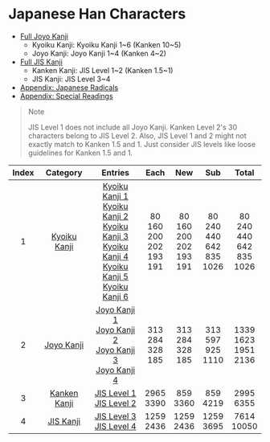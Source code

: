 
# Japanese Han Characters

- [Full Joyo Kanji](<./0_full-joyo/README.md>)
	- Kyoiku Kanji: Kyoiku Kanji 1~6 (Kanken 10~5)
	- Joyo Kanji: Joyo Kanji 1~4 (Kanken 4~2)
- [Full JIS Kanji](<./0_full_jis/README.md>)
	- Kanken Kanji: JIS Level 1~2 (Kanken 1.5~1)
	- JIS Kanji: JIS Level 3~4
- [Appendix: Japanese Radicals](<./radicals/README.md>)
- [Appendix: Special Readings](<./readings/README.md>)

> Note
> 
> JIS Level 1 does not include all Joyo Kanji.
> Kanken Level 2's 30 characters belong to JIS Level 2.
> Also, JIS Level 1 and 2 might not exactly match to Kanken 1.5 and 1.
> Just consider JIS levels like loose guidelines for Kanken 1.5 and 1.

| Index |                Category                |                                                                                                                                                          Entries                                                                                                                                                           |                 Each                  |                  New                  |                  Sub                   |                 Total                  |
| :---: | :------------------------------------: | :------------------------------------------------------------------------------------------------------------------------------------------------------------------------------------------------------------------------------------------------------------------------------------------------------------------------: | :-----------------------------------: | :-----------------------------------: | :------------------------------------: | :------------------------------------: |
|   1   | [Kyoiku Kanji](<./1_kyoiku/README.md>) | [Kyoiku Kanji 1](<./1_kyoiku/kyoiku-1/README.md>)<br>[Kyoiku Kanji 2](<./1_kyoiku/kyoiku-2/README.md>)<br>[Kyoiku Kanji 3](<./1_kyoiku/kyoiku-3/README.md>)<br>[Kyoiku Kanji 4](<./1_kyoiku/kyoiku-4/README.md>)<br>[Kyoiku Kanji 5](<./1_kyoiku/kyoiku-5/README.md>)<br>[Kyoiku Kanji 6](<./1_kyoiku/kyoiku-6/README.md>) | 80<br>160<br>200<br>202<br>193<br>191 | 80<br>160<br>200<br>202<br>193<br>191 | 80<br>240<br>440<br>642<br>835<br>1026 | 80<br>240<br>440<br>642<br>835<br>1026 |
|   2   |   [Joyo Kanji](<./2_joyo/README.md>)   |                                                                  [Joyo Kanji 1](<./2_joyo/joyo-1/README.md>)<br>[Joyo Kanji 2](<./2_joyo/joyo-2/README.md>)<br>[Joyo Kanji 3](<./2_joyo/joyo-3/README.md>)<br>[Joyo Kanji 4](<./2_joyo/joyo-4/README.md>)                                                                  |       313<br>284<br>328<br>185        |       313<br>284<br>328<br>185        |       313<br>597<br>925<br>1110        |      1339<br>1623<br>1951<br>2136      |
|   3   | [Kanken Kanji](<./3_kanken/README.md>) |                                                                                                                 [JIS Level 1](<./3_kanken/jis-1/README.md>)<br>[JIS Level 2](<./3_kanken/jis-2/README.md>)                                                                                                                 |             2965<br>3390              |              859<br>3360              |              859<br>4219               |              2995<br>6355              |
|   4   |    [JIS Kanji](<./4_jis/README.md>)    |                                                                                                                    [JIS Level 3](<./4_jis/jis-3/README.md>)<br>[JIS Level 4](<./4_jis/jis-4/README.md>)                                                                                                                    |             1259<br>2436              |             1259<br>2436              |              1259<br>3695              |             7614<br>10050              |
